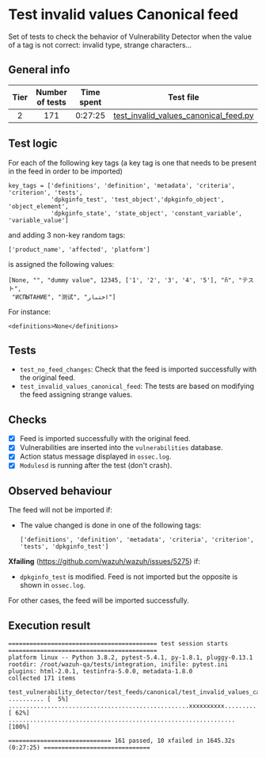 # Test invalid values Canonical feed

Set of tests to check the behavior of Vulnerability Detector when the value of a tag is not correct: invalid type, strange characters...

## General info

|Tier | Number of tests | Time spent| Test file |
|:--:|:--:|:--:|:--:|
| 2 | 171 | 0:27:25 | [test_invalid_values_canonical_feed.py](../../../test_feeds/canonical/test_invalid_values_canonical_feed.py)|


## Test logic

For each of the following key tags (a key tag is one that needs to be present in the feed in order to be imported)

```
key_tags = ['definitions', 'definition', 'metadata', 'criteria', 'criterion', 'tests',
            'dpkginfo_test', 'test_object','dpkginfo_object', 'object_element',
            'dpkginfo_state', 'state_object', 'constant_variable', 'variable_value']
```

and adding 3 non-key random tags:

```
['product_name', 'affected', 'platform']
```

is assigned the following values:

```
[None, "", "dummy value", 12345, ['1', '2', '3', '4', '5'], "ñ", "テスト",
 "ИСПЫТАНИЕ", "测试", "اختبار"]
```

For instance:

```
<definitions>None</definitions>
```

## Tests

- `test_no_feed_changes`: Check that the feed is imported successfully with the original feed.
- `test_invalid_values_canonical_feed`: The tests are based on modifying the feed assigning strange values.

## Checks

- [x] Feed is imported successfully with the original feed.
- [x] Vulnerabilities are inserted into the `vulnerabilities` database.
- [x] Action status message displayed in `ossec.log`.
- [x] `Modulesd` is running after the test (don't crash).

## Observed behaviour

The feed will not be imported if:

- The value changed is done in one of the following tags:

  ```
  ['definitions', 'definition', 'metadata', 'criteria', 'criterion', 'tests', 'dpkginfo_test']
  ```

**Xfailing** (https://github.com/wazuh/wazuh/issues/5275) if:

- `dpkginfo_test` is modified. Feed is not imported but the opposite is shown in `ossec.log`.

For other cases, the feed will be imported successfully.

## Execution result

```
========================================== test session starts ==========================================
platform linux -- Python 3.8.2, pytest-5.4.1, py-1.8.1, pluggy-0.13.1
rootdir: /root/wazuh-qa/tests/integration, inifile: pytest.ini
plugins: html-2.0.1, testinfra-5.0.0, metadata-1.8.0
collected 171 items

test_vulnerability_detector/test_feeds/canonical/test_invalid_values_canonical_feed.py .......... [  5%]
...................................................xxxxxxxxxx.................................... [ 62%]
................................................................                                  [100%]

============================= 161 passed, 10 xfailed in 1645.32s (0:27:25) ==============================
```
